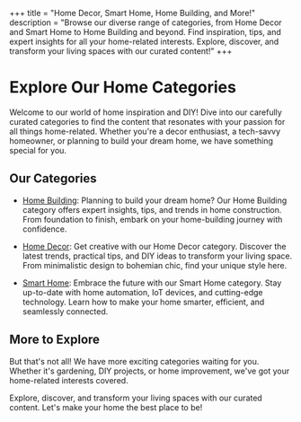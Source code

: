 +++
title = "Home Decor, Smart Home, Home Building, and More!"
description = "Browse our diverse range of categories, from Home Decor and Smart Home to Home Building and beyond. Find inspiration, tips, and expert insights for all your home-related interests. Explore, discover, and transform your living spaces with our curated content!"
+++

# Explore Our Home Categories

Welcome to our world of home inspiration and DIY! Dive into our carefully curated categories to find the content that resonates with your passion for all things home-related. Whether you're a decor enthusiast, a tech-savvy homeowner, or planning to build your dream home, we have something special for you.

## Our Categories

- [Home Building](/categories/home-building/): Planning to build your dream home? Our Home Building category offers expert insights, tips, and trends in home construction. From foundation to finish, embark on your home-building journey with confidence.

- [Home Decor](/categories/home-decor/): Get creative with our Home Decor category. Discover the latest trends, practical tips, and DIY ideas to transform your living space. From minimalistic design to bohemian chic, find your unique style here.

- [Smart Home](/categories/smart-home/): Embrace the future with our Smart Home category. Stay up-to-date with home automation, IoT devices, and cutting-edge technology. Learn how to make your home smarter, efficient, and seamlessly connected.

## More to Explore

But that's not all! We have more exciting categories waiting for you. Whether it's gardening, DIY projects, or home improvement, we've got your home-related interests covered.

Explore, discover, and transform your living spaces with our curated content. Let's make your home the best place to be!

